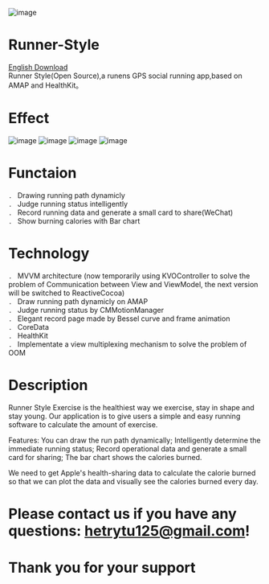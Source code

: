 ![image](https://github.com/ttvkenvin/Runner-Style/blob/master/icon-83.5%402x.png)

# Runner-Style 
[English Download](https://github.com/ttvkenvin/Runner-Style)     
Runner Style(Open Source),a runens GPS social running app,based on 	AMAP and HealthKit。

# Effect
![image](https://github.com/ttvkenvin/Runner-Style/blob/master/1.png)
![image](https://github.com/ttvkenvin/Runner-Style/blob/master/2.png)
![image](https://github.com/ttvkenvin/Runner-Style/blob/master/3.png)
![image](https://github.com/ttvkenvin/Runner-Style/blob/master/5.png)

# Functaion
`. ` Drawing running path dynamicly    
`. ` Judge running status intelligently     
`. ` Record running data and generate a small card to share(WeChat)       
`. ` Show burning calories with Bar chart        

# Technology
`. ` MVVM architecture (now temporarily using KVOController to solve the problem of Communication between View and ViewModel, the next version will be switched to ReactiveCocoa)      
`. ` Draw running path dynamicly on AMAP    
`. ` Judge running status by CMMotionManager        
`. ` Elegant record page made by Bessel curve and frame animation    
`. ` CoreData        
`. ` HealthKit             
`. ` Implementate a view multiplexing mechanism to solve the problem of OOM    

# Description
Runner Style
Exercise is the healthiest way we exercise, stay in shape and stay young. Our application is to give users a simple and easy running software to calculate the amount of exercise.

Features:
You can draw the run path dynamically;
Intelligently determine the immediate running status;
Record operational data and generate a small card for sharing;
The bar chart shows the calories burned.


We need to get Apple's health-sharing data to calculate the calorie burned so that we can plot the data and visually see the calories burned every day.

# Please contact us if you have any questions: hetrytu125@gmail.com!
# Thank you for your support
